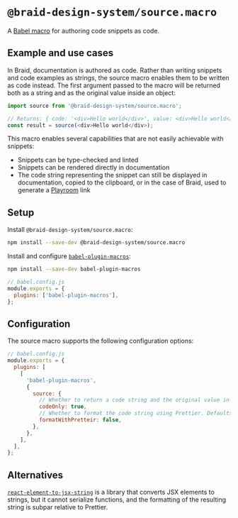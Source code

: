 # `@braid-design-system/source.macro`

A [Babel macro][babel-plugin-macros] for authoring code snippets as code.

## Example and use cases

In Braid, documentation is authored as code.
Rather than writing snippets and code examples as strings, the source macro enables them to be written as code instead.
The first argument passed to the macro will be returned both as a string and as the original value inside an object:

```js
import source from '@braid-design-system/source.macro';

// Returns: { code: '<div>Hello world</div>', value: <div>Hello world</div> }
const result = source(<div>Hello world</div>);
```

This macro enables several capabilities that are not easily achievable with snippets:

- Snippets can be type-checked and linted
- Snippets can be rendered directly in documentation
- The code string representing the snippet can still be displayed in documentation, copied to the clipboard, or in the case of Braid, used to generate a [Playroom] link

## Setup

Install `@braid-design-system/source.macro`:

```sh
npm install --save-dev @braid-design-system/source.macro
```

Install and configure [`babel-plugin-macros`][babel-plugin-macros]:

```sh
npm install --save-dev babel-plugin-macros
```

```js
// babel.config.js
module.exports = {
  plugins: ['babel-plugin-macros'],
};
```

## Configuration

The source macro supports the following configuration options:

```js
// babel.config.js
module.exports = {
  plugins: [
    [
      'babel-plugin-macros',
      {
        source: {
          // Whether to return a code string and the original value in an object, or just the code string. Defaults to `false`.
          codeOnly: true,
          // Whether to format the code string using Prettier. Defaults to `true`.
          formatWithPretteir: false,
        },
      },
    ],
  ],
};
```

## Alternatives

[`react-element-to-jsx-string`] is a library that converts JSX elements to strings, but it cannot serialize functions, and the formatting of the resulting string is subpar relative to Prettier.

[babel-plugin-macros]: https://github.com/kentcdodds/babel-plugin-macros
[Playroom]: https://github.com/seek-oss/playroom
[`react-element-to-jsx-string`]: https://www.npmjs.com/package/react-element-to-jsx-string
